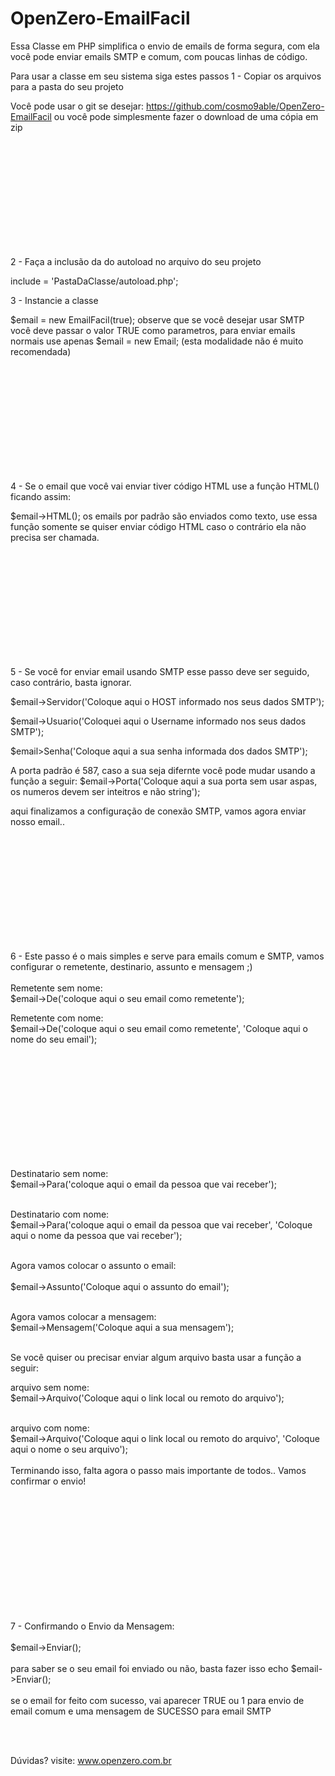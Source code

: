 # OpenZero-EmailFacil
Essa Classe em PHP simplifica o envio de emails de forma segura, com ela você pode enviar emails SMTP e comum,
com poucas linhas de código.


Para usar a classe em seu sistema siga estes passos
1 - Copiar os arquivos para a pasta do seu projeto

Você pode usar o git se desejar: https://github.com/cosmo9able/OpenZero-EmailFacil
ou você pode simplesmente fazer o download de uma cópia em zip

<br><br><br><br><br><br><br><br><br><br>


2 - Faça a inclusão da do autoload no arquivo do seu projeto

include = 'PastaDaClasse/autoload.php';







3 - Instancie a classe

$email = new EmailFacil(true);
observe que se você desejar usar SMTP você deve passar o valor TRUE como parametros, para enviar emails normais use apenas $email = new Email; (esta modalidade não é muito recomendada)


<br><br><br><br><br><br><br><br><br><br>



4 - Se o email que você vai enviar tiver código HTML use a função HTML() ficando assim:

$email->HTML();
os emails por padrão são enviados como texto, use essa função somente se quiser enviar código HTML
caso o contrário ela não precisa ser chamada.





<br><br><br><br><br><br><br><br><br><br>






5 - Se você for enviar email usando SMTP esse passo deve ser seguido, caso contrário, basta ignorar.

$email->Servidor('Coloque aqui o HOST informado nos seus dados SMTP');

$email->Usuario('Coloquei aqui o Username informado nos seus dados SMTP');

$email>Senha('Coloque aqui a sua senha informada dos dados SMTP');

A porta padrão é 587, caso a sua seja difernte você pode mudar usando a função a seguir:
$email->Porta('Coloque aqui a sua porta sem usar aspas, os numeros devem ser inteitros e não string');

aqui finalizamos a configuração de conexão SMTP, vamos agora enviar nosso email..





<br><br><br><br><br><br><br><br><br><br>





6 - Este passo é o mais simples e serve para emails comum e SMTP, vamos configurar o remetente, destinario, assunto e mensagem ;)
<br><br>
Remetente sem nome:<br>
$email->De('coloque aqui o seu email como remetente');


Remetente com nome:<br>
$email->De('coloque aqui o seu email como remetente', 'Coloque aqui o nome do seu email');

<br><br><br><br><br><br><br><br><br><br>

Destinatario sem nome:<br>
$email->Para('coloque aqui o email da pessoa que vai receber');
<br><br>

Destinatario com nome:<br>
$email->Para('coloque aqui o email da pessoa que vai receber', 'Coloque aqui o nome da pessoa que vai receber');
<br><br>


Agora vamos colocar o assunto o email:<br>  
$email->Assunto('Coloque aqui o assunto do email');
<br><br>


Agora vamos colocar a mensagem:<br>
$email->Mensagem('Coloque aqui a sua mensagem');
<br><br>


Se você quiser ou precisar enviar algum arquivo basta usar a função a seguir:

arquivo sem nome:<br>
$email->Arquivo('Coloque aqui o link local ou remoto do arquivo');
<br><br>


arquivo com nome:<br>
$email->Arquivo('Coloque aqui o link local ou remoto do arquivo', 'Coloque aqui o nome o seu arquivo');
<br><br>
Terminando isso, falta agora o passo mais importante de todos.. Vamos confirmar o envio!

<br><br><br><br><br><br><br><br><br><br><br>














7 - Confirmando o Envio da Mensagem:<br><br>
$email->Enviar();<br><br>
para saber se o seu email foi enviado ou não, basta fazer isso echo $email->Enviar();<br><br>
se o email for feito com sucesso, vai aparecer TRUE ou 1 para envio de email comum e uma mensagem de SUCESSO para email SMTP


<br><br>












Dúvidas? visite: www.openzero.com.br
